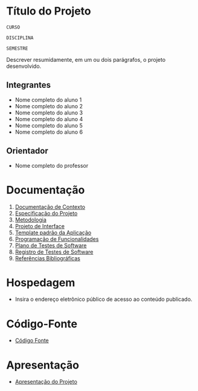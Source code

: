 # Título do Projeto

`CURSO`

`DISCIPLINA`

`SEMESTRE`

Descrever resumidamente, em um ou dois parágrafos, o projeto desenvolvido.

## Integrantes

* Nome completo do aluno 1
* Nome completo do aluno 2
* Nome completo do aluno 3
* Nome completo do aluno 4
* Nome completo do aluno 5
* Nome completo do aluno 6

## Orientador

* Nome completo do professor

# Documentação

<ol>
<li><a href="documents/01-Documentação de Contexto.md"> Documentação de Contexto</a></li>
<li><a href="documents/02-Especificação do Projeto.md"> Especificação do Projeto</a></li>
<li><a href="documents/03-Metodologia.md"> Metodologia</a></li>
<li><a href="documents/04-Projeto de Interface.md"> Projeto de Interface</a></li>
<li><a href="documents/05-Template padrão da Aplicação.md"> Template padrão da Aplicação</a></li>
<li><a href="documents/06-Programação de Funcionalidades.md"> Programação de Funcionalidades</a></li>
<li><a href="documents/07-Plano de Testes de Software.md"> Plano de Testes de Software</a></li>
<li><a href="documents/08-Registro de Testes de Software.md"> Registro de Testes de Software</a></li>
<li><a href="documents/09-Referências Bibliográficas.md"> Referências Bibliográficas</a></li>
</ol>

# Hospedagem

* Insira o endereço eletrônico público de acesso ao conteúdo publicado. 

# Código-Fonte

* <a href="src/README.md">Código Fonte</a>

# Apresentação

* <a href="presentation/README.md">Apresentação do Projeto</a>
